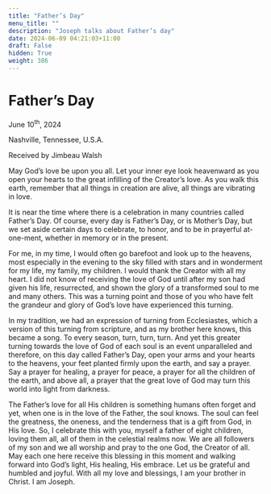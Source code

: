 ```yaml
---
title: "Father’s Day"
menu_title: ""
description: "Joseph talks about Father’s day"
date: 2024-06-09 04:21:03+11:00
draft: False
hidden: True
weight: 386
---
```

# Father’s Day

June 10<sup>th</sup>, 2024

Nashville, Tennessee, U.S.A.

Received by Jimbeau Walsh  

May God’s love be upon you all. Let your inner eye look heavenward as you open your hearts to the great infilling of the Creator’s love. As you walk this earth, remember that all things in creation are alive, all things are vibrating in love. 
  
It is near the time where there is a celebration in many countries called Father’s Day. Of course, every day is Father’s Day, or is Mother’s Day, but we set aside certain days to celebrate, to honor, and to be in prayerful at-one-ment, whether in memory or in the present. 
 
For me, in my time, I would often go barefoot and look up to the heavens, most especially in the evening to the sky filled with stars and in wonderment for my life, my family, my children. I would thank the Creator with all my heart. I did not know of receiving the love of God until after my son had given his life, resurrected, and shown the glory of a transformed soul to me and many others. This was a turning point and those of you who have felt the grandeur and glory of God’s love have experienced this turning.  

In my tradition, we had an expression of turning from Ecclesiastes, which a version of this turning from scripture, and as my brother here knows, this became a song. To every season, turn, turn, turn. And yet this greater turning towards the love of God of each soul is an event unparalleled and therefore, on this day called Father’s Day, open your arms and your hearts to the heavens, your feet planted firmly upon the earth, and say a prayer. Say a prayer for healing, a prayer for peace, a prayer for all the children of the earth, and above all, a prayer that the great love of God may turn this world into light from darkness. 
  
The Father’s love for all His children is something humans often forget and yet, when one is in the love of the Father, the soul knows. The soul can feel the greatness, the oneness, and the tenderness that is a gift from God, in His love. So, I celebrate this with you, myself a father of eight children, loving them all, all of them in the celestial realms now. We are all followers of my son and we all worship and pray to the one God, the Creator of all. May each one here receive this blessing in this moment and walking forward into God’s light, His healing, His embrace. Let us be grateful and humbled and joyful. With all my love and blessings, I am your brother in Christ. I am Joseph.